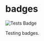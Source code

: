 # badges

![Tests Badge](https://github.com/larskue/badges/actions/workflows/Tests/badge.svg?event=push&event=pull_request)

Testing badges.



